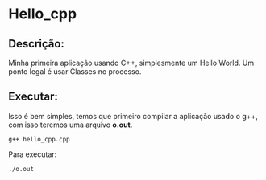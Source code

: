 # Hello_cpp

## Descrição:
Minha primeira aplicação usando C++, simplesmente um Hello World. Um ponto legal é usar Classes no processo.

## Executar:
Isso é bem simples, temos que primeiro compilar a aplicação usado o g++, com isso teremos uma arquivo **o.out**.
```
g++ hello_cpp.cpp
```
Para executar:
```
./o.out
```
